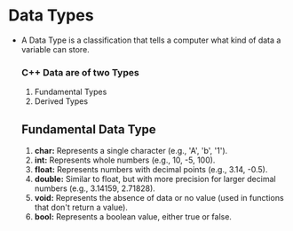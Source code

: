 # Data Types
* A Data Type is a classification that tells a computer what kind of data a variable can store.
  ### C++ Data are of two Types
  1. Fundamental Types
  2. Derived Types
 
  ## Fundamental Data Type
  1. **char:** Represents a single character (e.g., 'A', 'b', '1').
  2. **int:** Represents whole numbers (e.g., 10, -5, 100).
  3. **float:** Represents numbers with decimal points (e.g., 3.14, -0.5).
  4. **double:** Similar to float, but with more precision for larger decimal numbers (e.g., 3.14159, 2.71828).
  5. **void:** Represents the absence of data or no value (used in functions that don't return a value).
  6. **bool:** Represents a boolean value, either true or false.
